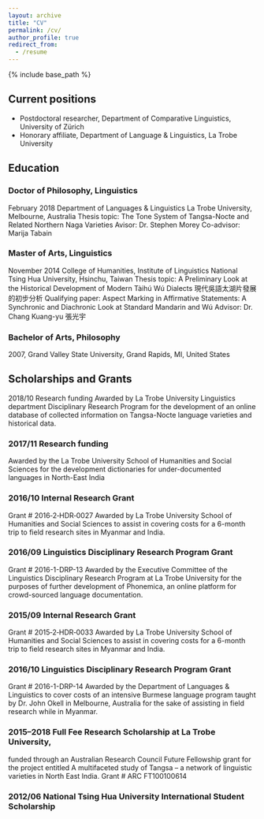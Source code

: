 ```yaml
---
layout: archive
title: "CV"
permalink: /cv/
author_profile: true
redirect_from:
  - /resume
---
```


{% include base_path %}

## Current positions

- Postdoctoral researcher, Department of Comparative Linguistics, University of Zürich
- Honorary affiliate, Department of Language & Linguistics, La Trobe University

## Education

### Doctor of Philosophy, Linguistics
February 2018
Department of Languages & Linguistics
La Trobe University, Melbourne, Australia
Thesis topic: The Tone System of Tangsa-Nocte and Related Northern Naga Varieties
Avisor: Dr. Stephen Morey
Co-advisor: Marija Tabain

### Master of Arts, Linguistics
November 2014
College of Humanities, Institute of Linguistics
National Tsing Hua University, Hsinchu, Taiwan
Thesis topic: A Preliminary Look at the Historical Development of Modern Tàihú Wú Dialects 現代吳語太湖片發展的初步分析
Qualifying paper: Aspect Marking in Affirmative Statements: A Synchronic and Diachronic Look at Standard Mandarin and Wú
Advisor: Dr. Chang Kuang-yu 張光宇

### Bachelor of Arts, Philosophy
2007, Grand Valley State University, Grand Rapids, MI, United States

## Scholarships and Grants
2018/10	Research funding
Awarded by La Trobe University Linguistics department Disciplinary Research Program for the development of an online database of collected information on Tangsa-Nocte language varieties and historical data.

### 2017/11	Research funding
Awarded by the La Trobe University School of Humanities and Social Sciences for the development dictionaries for under-documented languages in North-East India

### 2016/10	Internal Research Grant
Grant \# 2016‐2‐HDR‐0027
Awarded by La Trobe University School of Humanities and Social Sciences to assist
in covering costs for a 6-month trip to field research sites in Myanmar and India.

### 2016/09	Linguistics Disciplinary Research Program Grant
Grant \# 2016-1-DRP-13
Awarded by the Executive Committee of the Linguistics Disciplinary Research Program at La Trobe University for the purposes of further development of Phonemica, an online platform for crowd-sourced language documentation.

### 2015/09	Internal Research Grant
Grant \# 2015‐2‐HDR‐0033
Awarded by La Trobe University  School of Humanities and Social Sciences to assist
in covering costs for a 6-month trip to field research sites in Myanmar and India.

### 2016/10 	Linguistics Disciplinary Research Program Grant
Grant \# 2016-1-DRP-14
Awarded by the Department of Languages & Linguistics  to cover costs of an intensive
Burmese language program taught by Dr. John Okell in Melbourne, Australia for the sake of assisting in field research while in Myanmar.

### 2015–2018	Full Fee Research Scholarship at La Trobe University,
funded through an Australian Research Council Future Fellowship grant for the project entitled A multifaceted study of Tangsa – a network of linguistic varieties in North East India. Grant # ARC FT100100614

### 2012/06	National Tsing Hua University International Student Scholarship
